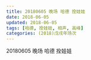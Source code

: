 ```yaml
---
title: 20180605 晚场 哈德 拴娃娃
date: 2018-06-05
updated: 2018-06-05
tags: [哈德, 拴娃娃, 相声, 高峰]
categories: (2018)戊戌年场次 
---
```

20180605 晚场 哈德 拴娃娃
